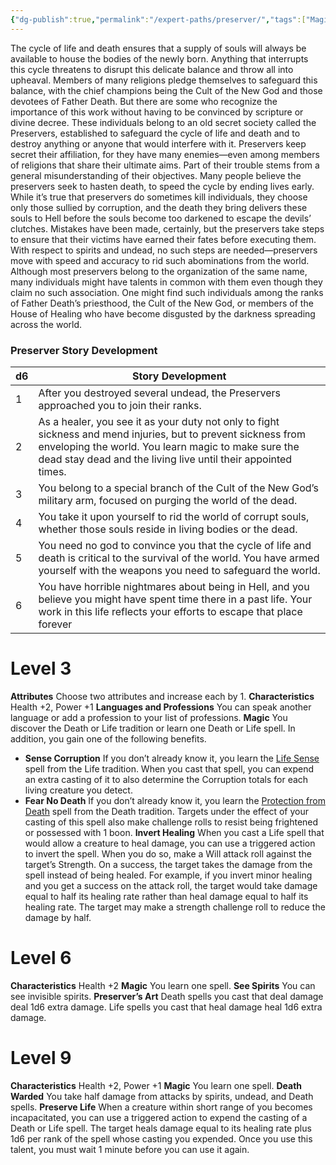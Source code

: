 ```yaml
---
{"dg-publish":true,"permalink":"/expert-paths/preserver/","tags":["Magic","REBALANCED"]}
---
```


The cycle of life and death ensures that a supply of souls will always be available to house the bodies of the newly born. Anything that interrupts this cycle threatens to disrupt this delicate balance and throw all into upheaval. Members of many religions pledge themselves to safeguard this balance, with the chief champions being the Cult of the New God and those devotees of Father Death. But there are some who recognize the importance of this work without having to be convinced by scripture or divine decree. These individuals belong to an old secret society called the Preservers, established to safeguard the cycle of life and death and to destroy anything or anyone that would interfere with it.
Preservers keep secret their affiliation, for they have many enemies—even among members of religions that share their ultimate aims. Part of their trouble stems from a general misunderstanding of their objectives.
Many people believe the preservers seek to hasten death, to speed the cycle by ending lives early. While it’s true that preservers do sometimes kill individuals, they choose only those sullied by corruption, and the death they bring delivers these souls to Hell before the souls become too darkened to escape the devils’ clutches. Mistakes have been made, certainly, but the preservers take steps to ensure that their victims have earned their fates before executing them. With respect to spirits and undead, no such steps are needed—preservers move with speed and accuracy to rid such abominations from the world.
Although most preservers belong to the organization of the same name, many individuals might have talents in common with them even though they claim no such association. One might find such individuals among the ranks of Father Death’s priesthood, the Cult of the New God, or members of the House of Healing who have become disgusted by the darkness spreading across the world.
### Preserver Story Development

| d6  | Story Development                                                                                                                                                                                                                      |
| --- | -------------------------------------------------------------------------------------------------------------------------------------------------------------------------------------------------------------------------------------- |
| 1   | After you destroyed several undead, the Preservers approached you to join their ranks.                                                                                                                                                 |
| 2   | As a healer, you see it as your duty not only to fight sickness and mend injuries, but to prevent sickness from enveloping the world. You learn magic to make sure the dead stay dead and the living live until their appointed times. |
| 3   | You belong to a special branch of the Cult of the New God’s military arm, focused on purging the world of the dead.                                                                                                                    |
| 4   | You take it upon yourself to rid the world of corrupt souls, whether those souls reside in living bodies or the dead.                                                                                                                  |
| 5   | You need no god to convince you that the cycle of life and death is critical to the survival of the world. You have armed yourself with the weapons you need to safeguard the world.                                                   |
| 6   | You have horrible nightmares about being in Hell, and you believe you might have spent time there in a past life. Your work in this life reflects your efforts to escape that place forever                                            |
# Level 3
**Attributes** Choose two attributes and increase each by 1.
**Characteristics** Health +2, Power +1
**Languages and Professions** You can speak another language or add a profession to your list of professions.
**Magic** You discover the Death or Life tradition or learn one Death or Life spell. In addition, you gain one of the following benefits.
- **Sense Corruption** If you don’t already know it, you learn the [Life Sense](https://sotdl-spell-database.vercel.app/spells/life/life-sense/) spell from the Life tradition. When you cast that spell, you can expend an extra casting of it to also determine the Corruption totals for each living creature you detect.
- **Fear No Death** If you don’t already know it, you learn the [Protection from Death](https://sotdl-spell-database.vercel.app/spells/death/protection-from-death/) spell from the Death tradition. Targets under the effect of your casting of this spell also make challenge rolls to resist being frightened or possessed with 1 boon.
**Invert Healing** When you cast a Life spell that would allow a creature to heal damage, you can use a triggered action to invert the spell. When you do so, make a Will attack roll against the target’s Strength. On a success, the target takes the damage from the spell instead of being healed.
For example, if you invert minor healing and you get a success on the attack roll, the target would take damage equal to half its healing rate rather than heal damage equal to half its healing rate.
The target may make a strength challenge roll to reduce the damage by half.
# Level 6
**Characteristics** Health +2
**Magic** You learn one spell.
**See Spirits** You can see invisible spirits.
**Preserver’s Art** Death spells you cast that deal damage deal 1d6 extra damage. Life spells you cast that heal damage heal 1d6 extra damage.
# Level 9
**Characteristics** Health +2, Power +1
**Magic** You learn one spell.
**Death Warded** You take half damage from attacks by spirits, undead, and Death spells.
**Preserve Life** When a creature within short range of you becomes incapacitated, you can use a triggered action to expend the casting of a Death or Life spell. The target heals damage equal to its healing rate plus 1d6 per rank of the spell whose casting you expended. Once you use this talent, you must wait 1 minute before you can use it again.